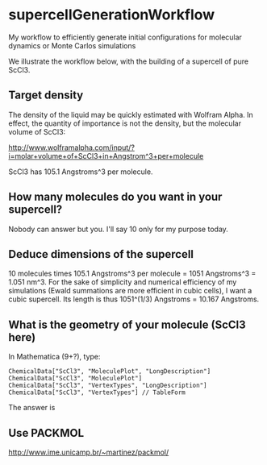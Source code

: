 supercellGenerationWorkflow
===========================

My workflow to efficiently generate initial configurations for molecular dynamics or Monte Carlos simulations


We illustrate the workflow below, with the building of a supercell of pure ScCl3.

## Target density
The density of the liquid may be quickly estimated with Wolfram Alpha. In effect, the quantity of importance is not the density, but the molecular volume of ScCl3:

http://www.wolframalpha.com/input/?i=molar+volume+of+ScCl3+in+Angstrom^3+per+molecule

ScCl3 has 105.1 Angstroms^3 per molecule.

## How many molecules do you want in your supercell?
Nobody can answer but you. I'll say 10 only for my purpose today.

## Deduce dimensions of the supercell

10 molecules times 105.1 Angstroms^3 per molecule = 1051 Angstroms^3 = 1.051 nm^3. For the sake of simplicity and numerical efficiency of my simulations (Ewald summations are more efficient in cubic cells), I want a cubic supercell. Its length is thus 1051^(1/3) Angstroms = 10.167 Angstroms.

## What is the geometry of your molecule (ScCl3 here)

In Mathematica (9+?), type:
```
ChemicalData["ScCl3", "MoleculePlot", "LongDescription"]
ChemicalData["ScCl3", "MoleculePlot"]
ChemicalData["ScCl3", "VertexTypes", "LongDescription"]
ChemicalData["ScCl3", "VertexTypes"] // TableForm
```

The answer is 

## Use PACKMOL

http://www.ime.unicamp.br/~martinez/packmol/

